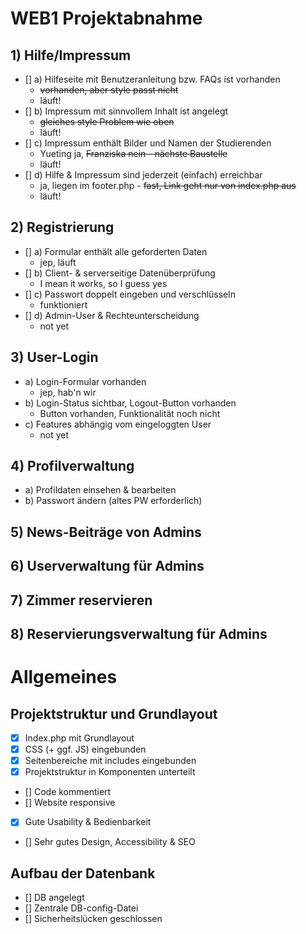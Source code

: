 # WEB1 Projektabnahme

## 1) Hilfe/Impressum

- [] a) Hilfeseite mit Benutzeranleitung bzw. FAQs ist vorhanden
    - ~~vorhanden, aber style passt nicht~~
    - läuft!
- [] b) Impressum mit sinnvollem Inhalt ist angelegt
    - ~~gleiches style Problem wie oben~~
    - läuft!
- [] c) Impressum enthält Bilder und Namen der Studierenden
    - Yueting ja, ~~Franziska nein - nächste Baustelle~~
    - läuft!
- [] d) Hilfe & Impressum sind jederzeit (einfach) erreichbar
    - ja, liegen im footer.php - ~~fast, Link geht nur von index.php aus~~
    - läuft!

## 2) Registrierung

- [] a) Formular enthält alle geforderten Daten
    - jep, läuft
- [] b) Client- & serverseitige Datenüberprüfung
    - I mean it works, so I guess yes
- [] c) Passwort doppelt eingeben und verschlüsseln
    - funktioniert
- [] d) Admin-User & Rechteunterscheidung
    - not yet

## 3) User-Login

- a) Login-Formular vorhanden
    - jep, hab'n wir
- b) Login-Status sichtbar, Logout-Button vorhanden
    - Button vorhanden, Funktionalität noch nicht
- c) Features abhängig vom eingeloggten User
    - not yet

## 4) Profilverwaltung

- a) Profildaten einsehen & bearbeiten
- b) Passwort ändern (altes PW erforderlich)

## 5) News-Beiträge von Admins

## 6) Userverwaltung für Admins

## 7) Zimmer reservieren

## 8) Reservierungsverwaltung für Admins

# Allgemeines

## Projektstruktur und Grundlayout

- [x] Index.php mit Grundlayout 
- [x] CSS (+ ggf. JS) eingebunden
- [x] Seitenbereiche mit includes eingebunden
- [x] Projektstruktur in Komponenten unterteilt
- [] Code kommentiert
- [] Website responsive
- [x] Gute Usability & Bedienbarkeit
- [] Sehr gutes Design, Accessibility & SEO

## Aufbau der Datenbank

- [] DB angelegt
- [] Zentrale DB-config-Datei
- [] Sicherheitslücken geschlossen